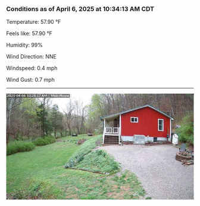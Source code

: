 ### Conditions as of April 6, 2025 at 10:34:13 AM CDT 

Temperature: 57.90 &deg;F

Feels like: 57.90 &deg;F

Humidity: 99%

Wind Direction: NNE

Windspeed: 0.4 mph

Wind Gust: 0.7 mph

---

<img src="./images/latest.jpeg"/>

